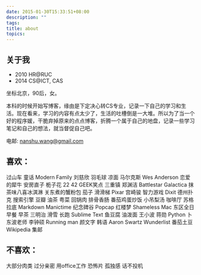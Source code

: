 ```yaml
---
date: 2015-01-30T15:33:51+08:00
description: ""
tags:
title: about
topics:
---
```


## 关于我

- 2010  HR@RUC
- 2014  CS@ICT, CAS

坐标北京，90后，女。

本科的时候开始写博客，缘由是下定决心转CS专业，记录一下自己的学习和生活。现在看来，学习的内容有点太少了，生活的吐槽倒是一大堆。所以为了当一个好的程序媛，干脆弃掉原来的点点博客，折腾一个属于自己的地盘，记录一些学习笔记和自己的想法，就当督促自己吧。

电邮: nanshu.wang@gmail.com

## 喜欢：
过山车 童话 Modern Family 刘慈欣 羽毛球 凉面 马尔克斯 Wes Anderson 恋爱的犀牛 安房直子 栀子花 22 42 GEEK笑点 三重镇 郑渊洁 Battlestar Galactica 抹茶味八喜冰淇淋 关东煮的蟹粉包 茄子 滑滑梯 Pixar 宫崎骏 智力游戏 Dixit 德州扑克 搜索引擎 豆瓣 油茶 粤菜 回锅肉 排骨香肠 番茄鸡蛋炒饭 小吊梨汤 咖啡厅 苏格拉底 Markdown Manictime 纪念碑谷 Popcap 红楼梦 Shameless Mac 东区全日早餐 早茶 三明治 滑雪 长跑 Sublime Text 鱼豆腐 油泼面 王小波 蒋勋 Python 卜东波老师 李钟硕 Running man 颜文字 韩语 Aaron Swartz Wunderlist 番茄土豆 Wikipedia 集邮

## 不喜欢：
大部分肉类 过分亲密 用office工作 恐怖片 孤独感 话不投机

